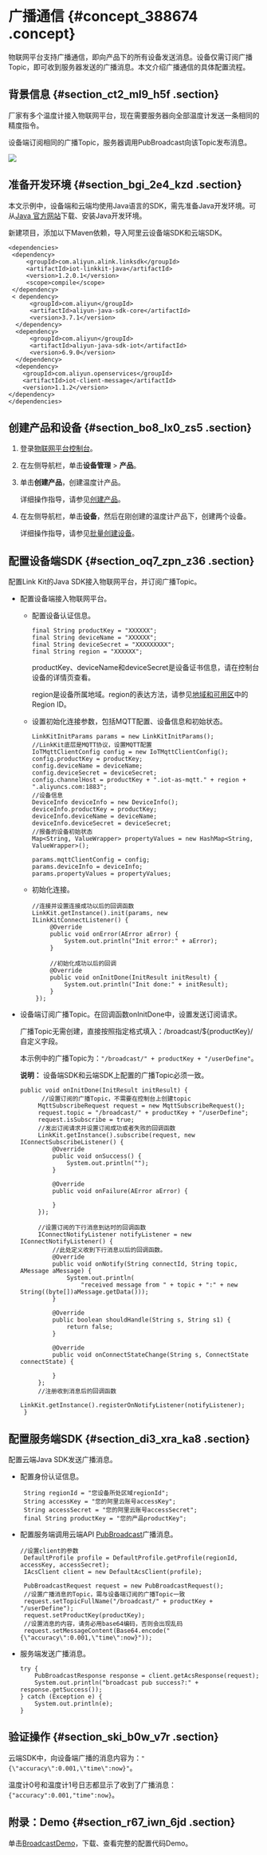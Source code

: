 # 广播通信 {#concept_388674 .concept}

物联网平台支持广播通信，即向产品下的所有设备发送消息。设备仅需订阅广播Topic，即可收到服务器发送的广播消息。本文介绍广播通信的具体配置流程。

## 背景信息 {#section_ct2_ml9_h5f .section}

厂家有多个温度计接入物联网平台，现在需要服务器向全部温度计发送一条相同的精度指令。

设备端订阅相同的广播Topic，服务器调用PubBroadcast向该Topic发布消息。

![](http://static-aliyun-doc.oss-cn-hangzhou.aliyuncs.com/assets/img/315186/156194764148163_zh-CN.png)

## 准备开发环境 {#section_bgi_2e4_kzd .section}

本文示例中，设备端和云端均使用Java语言的SDK，需先准备Java开发环境。可从[Java 官方网站](http://developers.sun.com/downloads/)下载、安装Java开发环境。

新建项目，添加以下Maven依赖，导入阿里云设备端SDK和云端SDK。

``` {#codeblock_55a_53l_h2q}
<dependencies>
 <dependency>
     <groupId>com.aliyun.alink.linksdk</groupId>
     <artifactId>iot-linkkit-java</artifactId>
     <version>1.2.0.1</version>
     <scope>compile</scope>
 </dependency>
 < dependency>
      <groupId>com.aliyun</groupId>
      <artifactId>aliyun-java-sdk-core</artifactId>
      <version>3.7.1</version>
  </dependency>
  <dependency>
      <groupId>com.aliyun</groupId>
      <artifactId>aliyun-java-sdk-iot</artifactId>
      <version>6.9.0</version>
  </dependency>
  <dependency>
    <groupId>com.aliyun.openservices</groupId>
    <artifactId>iot-client-message</artifactId>
    <version>1.1.2</version>
</dependency>
</dependencies>
```

## 创建产品和设备 {#section_bo8_lx0_zs5 .section}

1.  登录[物联网平台控制台](https://iot.console.aliyun.com/)。
2.  在左侧导航栏，单击**设备管理** \> **产品**。
3.  单击**创建产品**，创建温度计产品。

    详细操作指导，请参见[创建产品](../../../../cn.zh-CN/用户指南/产品与设备/创建产品.md#)。

4.  在左侧导航栏，单击**设备**，然后在刚创建的温度计产品下，创建两个设备。

    详细操作指导，请参见[批量创建设备](../../../../cn.zh-CN/用户指南/产品与设备/创建设备/批量创建设备.md#)。


## 配置设备端SDK {#section_oq7_zpn_z36 .section}

配置Link Kit的Java SDK接入物联网平台，并订阅广播Topic。

-   配置设备端接入物联网平台。
    -   配置设备认证信息。

        ``` {#codeblock_kjq_rlt_juu}
        final String productKey = "XXXXXX";
        final String deviceName = "XXXXXX";
        final String deviceSecret = "XXXXXXXXX";
        final String region = "XXXXXX";
        ```

        productKey、deviceName和deviceSecret是设备证书信息，请在控制台设备的详情页查看。

        region是设备所属地域。region的表达方法，请参见[地域和可用区](../../../../cn.zh-CN/通用参考/地域和可用区.md#)中的Region ID。

    -   设置初始化连接参数，包括MQTT配置、设备信息和初始状态。

        ``` {#codeblock_u11_2ux_7vh}
        LinkKitInitParams params = new LinkKitInitParams();
        //LinkKit底层是MQTT协议，设置MQTT配置
        IoTMqttClientConfig config = new IoTMqttClientConfig();
        config.productKey = productKey;
        config.deviceName = deviceName;
        config.deviceSecret = deviceSecret;
        config.channelHost = productKey + ".iot-as-mqtt." + region + ".aliyuncs.com:1883";
        //设备信息
        DeviceInfo deviceInfo = new DeviceInfo();
        deviceInfo.productKey = productKey;
        deviceInfo.deviceName = deviceName;
        deviceInfo.deviceSecret = deviceSecret;
        //报备的设备初始状态
        Map<String, ValueWrapper> propertyValues = new HashMap<String, ValueWrapper>();
        
        params.mqttClientConfig = config;
        params.deviceInfo = deviceInfo;
        params.propertyValues = propertyValues;
        ```

    -   初始化连接。

        ``` {#codeblock_dxl_jvf_0rj}
        //连接并设置连接成功以后的回调函数
        LinkKit.getInstance().init(params, new ILinkKitConnectListener() {
             @Override
             public void onError(AError aError) {
                 System.out.println("Init error:" + aError);
             }
        
             //初始化成功以后的回调
             @Override
             public void onInitDone(InitResult initResult) {
                 System.out.println("Init done:" + initResult);
             }
         });
        ```

-   设备端订阅广播Topic。在回调函数onInitDone中，设置发送订阅请求。

    广播Topic无需创建，直接按照指定格式填入：/broadcast/$\{productKey\}/自定义字段。

    本示例中的广播Topic为：`"/broadcast/" + productKey + "/userDefine"`。

    **说明：** 设备端SDK和云端SDK上配置的广播Topic必须一致。

    ``` {#codeblock_9k3_mx8_mqv}
    public void onInitDone(InitResult initResult) {
          //设置订阅的广播Topic，不需要在控制台上创建topic
         MqttSubscribeRequest request = new MqttSubscribeRequest();
         request.topic = "/broadcast/" + productKey + "/userDefine";
         request.isSubscribe = true;
         //发出订阅请求并设置订阅成功或者失败的回调函数
         LinkKit.getInstance().subscribe(request, new IConnectSubscribeListener() {
             @Override
             public void onSuccess() {
                 System.out.println("");
             }
    
             @Override
             public void onFailure(AError aError) {
    
             }
         });
    
         //设置订阅的下行消息到达时的回调函数
         IConnectNotifyListener notifyListener = new IConnectNotifyListener() {
             //此处定义收到下行消息以后的回调函数。
             @Override
             public void onNotify(String connectId, String topic, AMessage aMessage) {
                 System.out.println(
                     "received message from " + topic + ":" + new String((byte[])aMessage.getData()));
             }
    
             @Override
             public boolean shouldHandle(String s, String s1) {
                 return false;
             }
    
             @Override
             public void onConnectStateChange(String s, ConnectState connectState) {
    
             }
         };
         //注册收到消息后的回调函数
         LinkKit.getInstance().registerOnNotifyListener(notifyListener);
     }
    ```


## 配置服务端SDK {#section_di3_xra_ka8 .section}

配置云端Java SDK发送广播消息。

-   配置身份认证信息。

    ``` {#codeblock_437_lud_vt3}
     String regionId = "您设备所处区域regionId";
     String accessKey = "您的阿里云账号accessKey";
     String accessSecret = "您的阿里云账号accessSecret";
     final String productKey = "您的产品productKey";
    ```

-   配置服务端调用云端API [PubBroadcast](../../../../cn.zh-CN/云端开发指南/云端API参考/消息通信/PubBroadcast.md#)广播消息。

    ``` {#codeblock_wqq_b5e_hft}
    //设置client的参数
     DefaultProfile profile = DefaultProfile.getProfile(regionId, accessKey, accessSecret);
     IAcsClient client = new DefaultAcsClient(profile);
    
     PubBroadcastRequest request = new PubBroadcastRequest();
     //设置广播消息的Topic，需与设备端订阅的广播Topic一致
     request.setTopicFullName("/broadcast/" + productKey + "/userDefine");
     request.setProductKey(productKey);
     //设置消息的内容，请务必用base64编码，否则会出现乱码
     request.setMessageContent(Base64.encode("{\"accuracy\":0.001,\"time\":now}"));
    ```

-   服务端发送广播消息。

    ``` {#codeblock_0cq_acd_93j}
    try {
        PubBroadcastResponse response = client.getAcsResponse(request);
        System.out.println("broadcast pub success?:" + response.getSuccess());
    } catch (Exception e) {
        System.out.println(e);
    }
    ```


## 验证操作 {#section_ski_b0w_v7r .section}

云端SDK中，向设备端广播的消息内容为：`"{\"accuracy\":0.001,\"time\":now}"`。

温度计0号和温度计1号日志都显示了收到了广播消息：`{"accuracy":0.001,"time":now}`。

## 附录：Demo {#section_r67_iwn_6jd .section}

单击[BroadcastDemo](https://iotx-demo.oss-cn-hangzhou.aliyuncs.com/BroadcastDemo.zip)，下载、查看完整的配置代码Demo。


